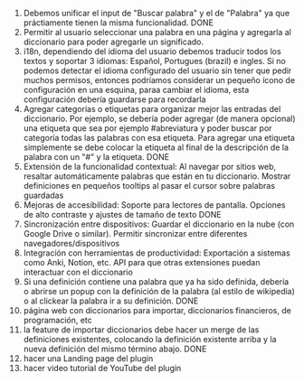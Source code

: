 1. Debemos unificar el input de "Buscar palabra" y el de "Palabra" ya que práctiamente tienen la misma funcionalidad. DONE
2. Permitir al usuario seleccionar una palabra en una página y agregarla al diccionario para poder agregarle un significado.
3. i18n, dependiendo del idioma del usuario debemos traducir todos los textos y soportar 3 idiomas: Español, Portugues (brazil) e ingles. Si no podemos detectar el idioma configurado del usuario sin tener que pedir muchos permisos, entonces podríamos considerar un pequeño ícono de configuración en una esquina, paraa cambiar el idioma, esta configuración debería guardarse para recordarla
4. Agregar categorías o etiquetas para organizar mejor las entradas del diccionario. Por ejemplo, se debería poder agregar (de manera opcional) una etiqueta que sea por ejemplo #abreviatura y poder buscar por categoría todas las palabras con esa etiqueta. Para agregar una etiqueta simplemente se debe colocar la etiqueta al final de la descripción de la palabra con un "#" y la etiqueta. DONE
5. Extensión de la funcionalidad contextual: Al navegar por sitios web, resaltar automáticamente palabras que están en tu diccionario. Mostrar definiciones en pequeños tooltips al pasar el cursor sobre palabras guardadas
6. Mejoras de accesibilidad: Soporte para lectores de pantalla. Opciones de alto contraste y ajustes de tamaño de texto DONE
7. Sincronización entre dispositivos: Guardar el diccionario en la nube (con Google Drive o similar). Permitir sincronizar entre diferentes navegadores/dispositivos
8. Integración con herramientas de productividad: Exportación a sistemas como Anki, Notion, etc. API para que otras extensiones puedan interactuar con el diccionario
9. Si una definición contiene una palabra que ya ha sido definida, debería o abrirse un popup con la definición de la palabra (al estilo de wikipedia) o al clickear la palabra ir a su definición. DONE
10. página web con diccionarios para importar, diccionarios financieros, de programación, etc
11. la feature de importar diccionarios debe hacer un merge de las definiciones existentes, colocando la definición existente arriba y la nueva definición del mismo término abajo. DONE
12. hacer una Landing page del plugin
13. hacer video tutorial de YouTube del plugin
